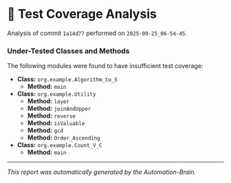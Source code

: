 # 🤖 Test Coverage Analysis

Analysis of commit `1a14d77` performed on `2025-09-25_06-54-45`.
### Under-Tested Classes and Methods
The following modules were found to have insufficient test coverage:

- **Class:** `org.example.Algorithm_to_S`
  - **Method:** `main`
- **Class:** `org.example.Utility`
  - **Method:** `layer`
  - **Method:** `joinAndUpper`
  - **Method:** `reverse`
  - **Method:** `isValuable`
  - **Method:** `gcd`
  - **Method:** `Order_Ascending`
- **Class:** `org.example.Count_V_C`
  - **Method:** `main`

---
*This report was automatically generated by the Automation-Brain.*